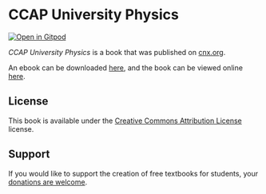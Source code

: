 # CCAP University Physics

[![Open in Gitpod](https://gitpod.io/button/open-in-gitpod.svg)](https://gitpod.io/from-referrer/)

_CCAP University Physics_ is a book that was published on [cnx.org](https://cnx.org/).

An ebook can be downloaded [here](https://github.com/cnx-user-books/cnxbook-ccap-university-physics/releases/latest), and the book can be viewed online [here](https://github.com/cnx-user-books/cnxbook-ccap-university-physics/releases/latest).

## License
This book is available under the [Creative Commons Attribution License](./LICENSE) license.

## Support
If you would like to support the creation of free textbooks for students, your [donations are welcome](https://riceconnect.rice.edu/donation/support-openstax-banner).
